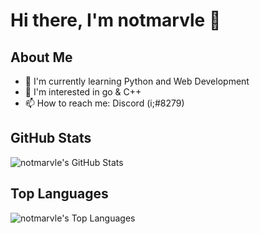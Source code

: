 # Hi there, I'm notmarvle 👋

## About Me
- 🌱 I'm currently learning Python and Web Development
- 🔭 I'm interested in go & C++
- 📫 How to reach me: Discord (i;#8279)

## GitHub Stats
![notmarvle's GitHub Stats](https://github-readme-stats.vercel.app/api?username=notmarvle&show_icons=true&theme=tokyonight&count_private=true)

## Top Languages
![notmarvle's Top Languages](https://github-readme-stats.vercel.app/api/top-langs/?username=notmarvle&layout=compact&hide=php&theme=tokyonight)
